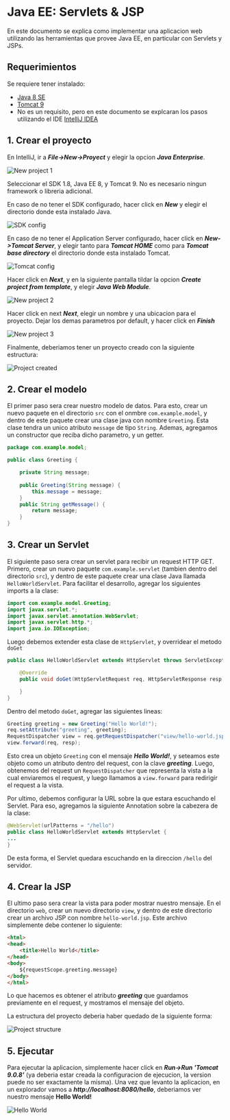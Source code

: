 # Java EE: Servlets & JSP
En este documento se explica como implementar una aplicacion web utilizando las herramientas que provee Java EE, en particular con Servlets y JSPs.

## Requerimientos
Se requiere tener instalado:
 - [Java 8 SE](http://www.oracle.com/technetwork/java/javase/downloads/index.html)
 - [Tomcat 9](https://tomcat.apache.org/download-90.cgi)
 - No es un requisito, pero en este documento se explcaran los pasos utilizando el IDE [IntelliJ IDEA](https://www.jetbrains.com/idea/)

## 1. Crear el proyecto

En IntelliJ, ir a **_File->New->Proyect_** y elegir la opcion **_Java Enterprise_**.

<img src="./images/new-project-1.png" alt="New project 1">


Seleccionar el SDK 1.8, Java EE 8, y Tomcat 9. No es necesario ningun framework o libreria adicional.

En caso de no tener el SDK configurado, hacer click en **_New_** y elegir el directorio donde esta instalado Java.

<img src="./images/sdk-config.png" alt="SDK config">


En caso de no tener el Application Server configurado, hacer click en **_New->Tomcat Server_**,  y elegir tanto para **_Tomcat HOME_** como para **_Tomcat base directory_** el directorio donde esta instalado Tomcat.

<img src="./images/tomcat-config.png" alt="Tomcat config">


Hacer click en **_Next_**, y en la siguiente pantalla tildar la opcion **_Create project from template_**, y elegir **_Java Web Module_**.

<img src="./images/new-project-2.png" alt="New project 2">


Hacer click en next **_Next_**, elegir un nombre y una ubicacion para el proyecto. Dejar los demas parametros por default, y hacer click en **_Finish_**

<img src="./images/new-project-3.png" alt="New project 3">


Finalmente, deberiamos tener un proyecto creado con la siguiente estructura:

<img src="./images/project-created.png" alt="Project created">

## 2. Crear el modelo
El primer paso sera crear nuestro modelo de datos. Para esto, crear un nuevo paquete en el directorio `src` con el onmbre `com.example.model`, y dentro de este paquete crear una clase java con nombre `Greeting`. Esta clase tendra un unico atributo `message` de tipo `String`. Ademas, agregamos un constructor que reciba dicho parametro, y un getter.
```java
package com.example.model;

public class Greeting {

    private String message;
    
    public Greeting(String message) {
        this.message = message;
    }
    public String getMessage() {
        return message;
    }
}
```

## 3. Crear un Servlet
El siguiente paso sera crear un servlet para recibir un request HTTP GET. Primero, crear un nuevo paquete `com.example.servlet` (tambien dentro del directorio `src`), y dentro de este paquete crear una clase Java llamada `HelloWorldServlet`.
Para facilitar el desarrollo, agregar los siguientes imports a la clase:
```java
import com.example.model.Greeting;
import javax.servlet.*;
import javax.servlet.annotation.WebServlet;
import javax.servlet.http.*;
import java.io.IOException;
```
Luego debemos extender esta clase de `HttpServlet`, y overridear el metodo `doGet`
```java
public class HelloWorldServlet extends HttpServlet throws ServletException, IOException  {

    @Override
    public void doGet(HttpServletRequest req, HttpServletResponse resp) {

    }
}
````
Dentro del metodo `doGet`, agregar las siguientes lineas:
```java
Greeting greeting = new Greeting("Hello World!");
req.setAttribute("greeting", greeting);
RequestDispatcher view = req.getRequestDispatcher("view/hello-world.jsp");
view.forward(req, resp);
```
Esto crea un objeto `Greeting` con el mensaje **_Hello World!_**, y seteamos este objeto como un atributo dentro del request, con la clave **_greeting_**. Luego, obtenemos del request un `RequestDispatcher` que representa la vista a la cual enviaremos el request, y luego llamamos a `view.forward` para redirigir el request a la vista.

Por ultimo, debemos configurar la URL sobre la que estara escuchando el Servlet. Para eso, agregamos la siguiente Annotation sobre la cabezera de la clase:
```java
@WebServlet(urlPatterns = "/hello")
public class HelloWorldServlet extends HttpServlet {
...
}
```
De esta forma, el Servlet quedara escuchando en la direccion `/hello` del servidor.

## 4. Crear la JSP
El ultimo paso sera crear la vista para poder mostrar nuestro mensaje. En el directorio `web`, crear un nuevo directorio `view`, y dentro de este directorio crear un archivo JSP con nombre `hello-world.jsp`. Este archivo simplemente debe contener lo siguiente:
```html
<html>
<head>
    <title>Hello World</title>
</head>
<body>
    ${requestScope.greeting.message}
</body>
</html>
```
Lo que hacemos es obtener el atributo **_greeting_** que guardamos previamente en el request, y mostramos el mensaje del objeto.

La estructura del proyecto deberia haber quedado de la siguiente forma:

<img src="./images/project-structure.png" alt="Project structure">

## 5. Ejecutar
Para ejecutar la aplicacion, simplemente hacer click en **_Run->Run 'Tomcat 9.0.8'_** (ya deberia estar creada la configuracion de ejecucion, la version puede no ser exactamente la misma). Una vez que levanto la aplicacion, en un explorador vamos a **_http://localhost:8080/hello_**, deberiamos ver nuestro mensaje **Hello World!**

<img src="./images/hello-world.png" alt="Hello World">

